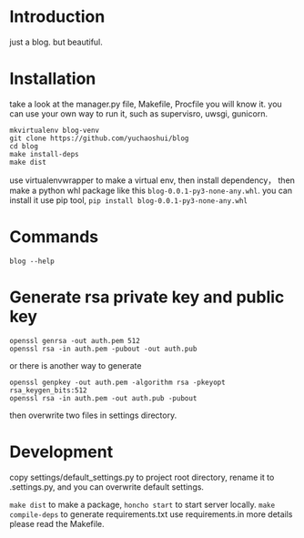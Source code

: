 # Introduction
just a blog. but beautiful.


# Installation
take a look at the manager.py file, Makefile, Procfile you will know it.
you can use your own way to run it, such as supervisro, uwsgi, gunicorn.
```
mkvirtualenv blog-venv
git clone https://github.com/yuchaoshui/blog
cd blog
make install-deps
make dist
```
use virtualenvwrapper to make a virtual env, then install dependency， then
make a python whl package like this `blog-0.0.1-py3-none-any.whl`. you can
install it use pip tool, `pip install blog-0.0.1-py3-none-any.whl`

# Commands
```
blog --help
```

# Generate rsa private key and public key
```
openssl genrsa -out auth.pem 512
openssl rsa -in auth.pem -pubout -out auth.pub
```
or there is another way to generate
```
openssl genpkey -out auth.pem -algorithm rsa -pkeyopt rsa_keygen_bits:512
openssl rsa -in auth.pem -out auth.pub -pubout
```
then overwrite two files in settings directory.


# Development
copy settings/default_settings.py to project root directory, rename it to .settings.py,
and you can overwrite default settings.

`make dist` to make a package,
`honcho start` to start server locally.
`make compile-deps` to generate requirements.txt use requirements.in
more details please read the Makefile.
